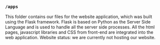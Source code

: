 ### `/apps`

This folder contains our files for the website application, which was built using the Flask framework. Flask is based on Python as the Server Side Language and is used to handle all the server side processes. All the html pages, javascript libraries and CSS from front-end are integrated into the web application. Website status: we are currently not hosting our website.
